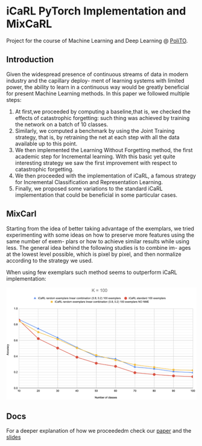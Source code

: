# iCaRL PyTorch Implementation and MixCaRL

Project for the course of Machine Learning and Deep Learning @ [PoliTO](www.polito.it).

## Introduction

Given the widespread presence of continuous streams of data in modern industry and the capillary deploy- ment of learning systems with limited power, the ability to learn in a continuous way would be greatly beneficial for present Machine Learning methods.
In this paper we followed multiple steps:
1. At first,we proceeded by computing a baseline,that is, we checked the effects of catastrophic forgetting: such thing was achieved by training the network on a batch of 10 classes.
1. Similarly, we computed a benchmark by using the Joint Training strategy, that is, by retraining the net at each step with all the data available up to this point.
1. We then implemented the Learning Without Forgetting method, the first academic step for Incremental learning. With this basic yet quite interesting strategy we saw the first improvement with respect to catastrophic forgetting.
1. We then proceeded with the implementation of iCaRL, a famous strategy for Incremental Classification and Representation Learning.
1. Finally, we proposed some variations to the standard iCaRL implementation that could be beneficial in some particular cases.

## MixCarl

Starting from the idea of better taking advantage of the exemplars, we tried experimenting with some ideas on how to preserve more features using the same number of exem- plars or how to achieve similar results while using less. The general idea behind the following studies is to combine im- ages at the lowest level possible, which is pixel by pixel, and then normalize according to the strategy we used.

When using few exemplars such method seems to outperform iCaRL implementation:

![accuracy](/Docs/rnd_unb_100.png)

## Docs

For a deeper explanation of how we proceededm check our [paper](/Docs/paper.pdf) and the [slides](/Docs/slides.pdf) 
